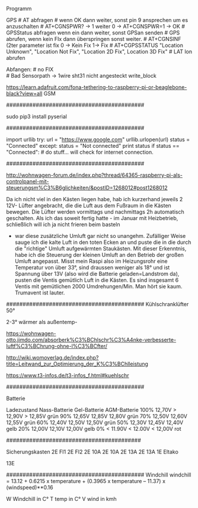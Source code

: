 Programm

GPS
    # AT abfragen
    # wenn OK dann weiter, sonst pin 9 ansprechen um es anzuschalten
    # AT+CGNSPWR? -> 1 weiter 0 -> AT+CGNSPWR=1 -> OK
    # GPSStatus abfragen wenn ein dann weiter, sonst GPSan senden
    # GPS abrufen, wenn kein FIx dann überspringen sonst weiter.
    # AT+CGNSINF (2ter parameter ist fix 0 -> Kein Fix 1-> Fix
    # AT+CGPSSTATUS "Location Unknown", "Location Not Fix", "Location 2D Fix", Location 3D Fix"
    # LAT lon abrufen

Abfangen:
    # no FIX  
    # Bad Sensorpath -> 1wire
    sht31 nicht angesteckt write_block

https://learn.adafruit.com/fona-tethering-to-raspberry-pi-or-beaglebone-black?view=all
GSM



##########################################

sudo pip3 install pyserial


##########################################

import urllib
try:
    url = "https://www.google.com"
    urllib.urlopen(url)
    status = "Connected"
except:
    status = "Not connected"
print status
if status == "Connected":
    # do stuff...
will check for internet connection.

##########################################

http://wohnwagen-forum.de/index.php?thread/64365-raspberry-pi-als-controlpanel-mit-steuerungsm%C3%B6glichkeiten/&postID=1268012#post1268012

Da ich nicht viel in den Kästen liegen habe, hab ich kurzerhand jeweils 2 12V- Lüfter angebracht, 
die die Luft aus dem Fußraum in die Kästen bewegen. Die Lüfter werden vormittags und nachmittags 2h automatisch geschalten. 
Als ich das soweit fertig hatte - im Januar mit Heizbetrieb, schließlich will ich ja nicht frieren beim basteln 
- war diese zusätzliche Umluft gar nicht so unangehm. Zufälliger Weise sauge ich die kalte Luft in den toten Ecken an und 
puste die in die durch die "richtige" Umluft aufgewärmten Staukästen. Mit dieser Erkenntnis, habe ich die Steuerung der kleinen Umluft 
an den Betrieb der großen Umluft angepasst. Misst mein Raspi also im Heizungsrohr eine Temperatur von über 33°, sind draussen weniger 
als 18° und ist Spannung über 13V (also wird die Batterie geladen=Landstrom da), pusten die Ventis gemütlich Luft in die Kästen. 
Es sind insgesamt 6 Ventis mit gemütlichen 2000 Umdrehungen/Min. Man hört sie kaum. Trumavent ist lauter.

##########################################
Kühlschranklüfter
50°

2-3° wärmer als außentemp-


https://wohnwagen-otto.jimdo.com/absorberk%C3%BChlschr%C3%A4nke-verbesserte-luftf%C3%BChrung-ohne-l%C3%BCfter/



http://wiki.womoverlag.de/index.php?title=Leitwand_zur_Optimierung_der_K%C3%BChlleistung

https://www.t3-infos.de/t3-infos_f.html#kuehlschr



##########################################

Batterie

Ladezustand 	Nass-Batterie	Gel-Batterie	AGM-Batterie
100%	        12,70V	        > 12,90V	    > 12,85V        grün
90%	            12,65V      	12,85V	        12,80V          grün
70%	            12,50V	        12,60V	        12,55V          grün
60%	            12,40V	        12,50V	        12,50V          grün
50%	            12,30V	        12,45V	        12,40V          gelb
20%	            12,00V	        12,10V	        12,00V          gelb
0%	            < 11.90V	    < 12.00V	    < 12,00V        rot

#########################################

Sicherungskasten
2E FI1
2E FI2
2E 10A
2E 10A
2E 13A
2E 13A
1E Eltako

13E


##########################################
Windchill
windchill = 13.12 + 0.6215 x temperature + (0.3965 x temperature – 11.37) x (windspeed)**0.16

W Windchill in C°
T temp in C°
V wind in kmh
